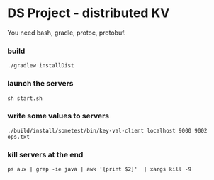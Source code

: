 # DS Project  -  distributed KV

You need bash, gradle, protoc, protobuf.

### build
```
./gradlew installDist
```
### launch the servers
```
sh start.sh
```

### write some values to servers
```
./build/install/sometest/bin/key-val-client localhost 9000 9002 ops.txt
```


### kill servers at the end
```
ps aux | grep -ie java | awk '{print $2}'  | xargs kill -9
```
